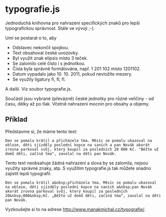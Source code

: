 # typografie.js
Jednoduchá knihovna pro nahrazení specifických znaků pro lepší typografickou správnost. Stále ve vývoji ;-).

Umí se postarat o to, aby
* Odstavec nekončil spojkou.
* Text obsahoval české uvozovky.
* Byl využit znak elipsis místo 3 teček.
* Se zalomilo celé číslo i s jednotkou.
* Čísla byla správně formátována, např. 1 201 102 místo 1201102.
* Datum vypadalo jako 10. 10. 2011, pokud nevložíte mezery.
* Se využily ligatury fi, fl, fl.

A další. Viz soubor typografie.js.

Součástí jsou vybrané (převázně) české jednotky pro různé veličiny - od času, délky až po tlak. Včetně nahrazení mocnin pro obsahy a objemy.

## Příklad ##

Představme si, že máme tento text:

```
Den se pomalu krátil a přicházela tma. Měsíc se pomalu ukazoval na obloze, děti sjízděly poslední kopce na saních a pan Novák akorát zrovna parkoval svůj, který koupil za posledních 20 000 Kč. "Běžte už domů děti, začíná tma", zavolal na děti pan Novák.
```

Tento text neobsahuje žádná nahrazení a slova by se zalomila, nejsou využity správné znaky, atp. S využítím typografie.js tak můžete snadno zajistit lepší typografii.

```
Den se pomalu krátil a&nbsp;přicházela tma. Měsíc se pomalu ukazoval na obloze, děti sjízděly poslední kopce na saních a&nbsp;pan Novák akorát zrovna parkoval svůj, který koupil za posledních 20&nbsp;000&nbsp;Kč. „Běžte už domů děti, začíná tma“, zavolal na děti pan Novák.
```

Vyzkoušejte si to na adrese http://www.manakmichal.cz/typografie/.
